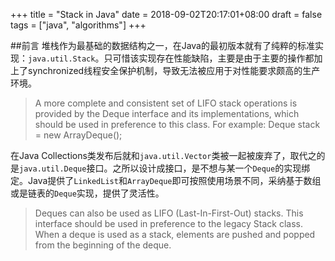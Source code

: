 +++
title = "Stack in Java"
date = 2018-09-02T20:17:01+08:00
draft = false
tags = ["java", "algorithms"]
+++

##前言
堆栈作为最基础的数据结构之一，在Java的最初版本就有了纯粹的标准实现：`java.util.Stack`。只可惜该实现存在性能缺陷，主要是由于主要的操作都加上了synchronized线程安全保护机制，导致无法被应用于对性能要求颇高的生产环境。

>A more complete and consistent set of LIFO stack operations is provided by the Deque interface and its implementations, which should be used in preference to this class.  For example: Deque<Integer> stack = new ArrayDeque<Integer>();

在Java Collections类发布后就和`java.util.Vector`类被一起被废弃了，取代之的是`java.util.Deque`接口。之所以设计成接口，是不想与某一个`Deque`的实现绑定。Java提供了`LinkedList`和`ArrayDeque`即可按照使用场景不同，采纳基于数组或是链表的`Deque`实现，提供了灵活性。

>Deques can also be used as LIFO (Last-In-First-Out) stacks. This interface should be used in preference to the legacy Stack class. When a deque is used as a stack, elements are pushed and popped from the beginning of the deque.
